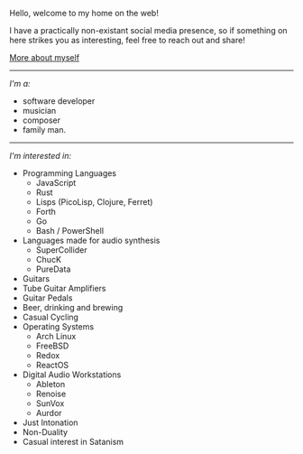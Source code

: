 Hello, welcome to my home on the web!

I have a practically non-existant social media presence, so if something on here strikes you as interesting, feel free to reach out and share!

[More about myself](/about)

---

_I'm a:_

- software developer
- musician
- composer
- family man.

---

_I'm interested in:_

- Programming Languages
    - JavaScript
    - Rust
    - Lisps (PicoLisp, Clojure, Ferret)
    - Forth
    - Go
    - Bash / PowerShell
- Languages made for audio synthesis
    - SuperCollider
    - ChucK
    - PureData
- Guitars
- Tube Guitar Amplifiers
- Guitar Pedals
- Beer, drinking and brewing
- Casual Cycling
- Operating Systems
    - Arch Linux
    - FreeBSD
    - Redox
    - ReactOS
- Digital Audio Workstations
    - Ableton
    - Renoise
    - SunVox
    - Aurdor
- Just Intonation
- Non-Duality
- Casual interest in Satanism